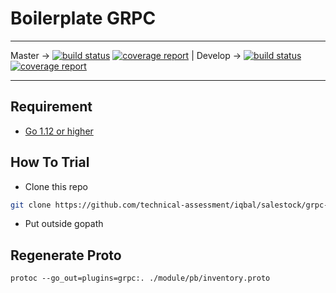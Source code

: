 # Boilerplate GRPC

---

Master -> [![build status](https://github.com/technical-assessment/iqbal/salestock/grpc-inventory/badges/master/build.svg)](https://github.com/technical-assessment/iqbal/salestock/grpc-inventory/commits/master) [![coverage report](https://github.com/technical-assessment/iqbal/salestock/grpc-inventory/badges/master/coverage.svg)](https://github.com/technical-assessment/iqbal/salestock/grpc-inventory/commits/master) | Develop -> [![build status](https://github.com/technical-assessment/iqbal/salestock/grpc-inventory/badges/develop/build.svg)](https://github.com/technical-assessment/iqbal/salestock/grpc-inventory/commits/develop) [![coverage report](https://github.com/technical-assessment/iqbal/salestock/grpc-inventory/badges/develop/coverage.svg)](https://github.com/technical-assessment/iqbal/salestock/grpc-inventory/commits/develop)

---

## Requirement

- [Go 1.12 or higher](https://golang.org/dl/)

## How To Trial

- Clone this repo

```bash
git clone https://github.com/technical-assessment/iqbal/salestock/grpc-inventory.git
```

- Put outside gopath

## Regenerate Proto

```shell
protoc --go_out=plugins=grpc:. ./module/pb/inventory.proto
```
